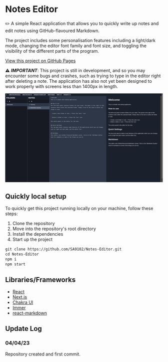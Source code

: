 # Notes Editor
:pencil2: A simple React application that allows you to quickly write up notes and edit notes using GitHub-flavoured Markdown.

The project includes some personalisation features including a light/dark mode, changing the editor font family and font size, and toggling the visibility of the different parts of the program.

[View this project on GitHub Pages](https://sa9102.github.io/Notes-Editor/)

:warning: ***IMPORTANT***: This project is still in development, and so you may encounter some bugs and crashes, such as trying to type in the editor right after deleting a note. The application has also not yet been designed to work properly with screens less than 1400px in length.

![Sample of the project. On the left side of the screen, there are tabs containing folders and notes. In the centre, there is the markdown editor, and on the right, the result of the parsed markdown is displayed. There are also some customisation settings at the top.](https://github.com/SA9102/Notes-Editor/blob/main/assets/Preview.png)


## Quickly local setup
To quickly get this project running locally on your machine, follow these steps:

1. Clone the repository
2. Move into the repository's root directory
3. Install the dependencies
4. Start up the project
```
git clone https://github.com/SA9102/Notes-Editor.git
cd Notes-Editor
npm i
npm start
```

## Libraries/Frameworks
- [React](https://react.dev/)
- [Next.js](https://nextjs.org/)
- [Chakra UI](https://chakra-ui.com/)
- [Immer](https://immerjs.github.io/immer/)
- [react-markdown](https://github.com/remarkjs/react-markdown)


## Update Log
### 04/04/23
Repository created and first commit.
